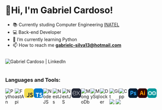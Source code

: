 # 👋Hi, I'm Gabriel Cardoso!

- 📚 Currently studing Computer Engineering [INATEL](https://inatel.br/home/)
- 💻️ Back-end Developer
-  🌱 I’m currently learning Python
- 📫 How to reach me **gabrielc-silva13@hotmail.com**

## 

<a href="https://www.linkedin.com/in/gabriel-cardoso-g/">
  <img align="left" alt="Gabriel Cardoso | LinkedIn"  src="https://img.shields.io/badge/LinkedIn-0077B5?style=for-the-badge&logo=linkedin&logoColor=white" />
</a>
<br />
<br />

### Languages and Tools:
<img align="left" alt="Python" width="30px" src="https://cdn.jsdelivr.net/gh/devicons/devicon/icons/python/python-original.svg" />
<img align="left" alt="FastApi" width="30px" src="https://cdn.jsdelivr.net/gh/devicons/devicon/icons/fastapi/fastapi-original.svg" />
<img align="left" alt="JavaScript" width="30px" src="https://raw.githubusercontent.com/tandpfun/skill-icons/59059d9d1a2c092696dc66e00931cc1181a4ce1f/icons/JavaScript.svg" />
<img align="left" alt="TypeScript" width="30px" src="https://github.com/tandpfun/skill-icons/raw/main/icons/TypeScript.svg" />
<img align="left" alt="NodeJS" width="30px" src="https://cdn.jsdelivr.net/gh/devicons/devicon/icons/nodejs/nodejs-original.svg" />
<img align="left" alt="NestJs" width="30px" src="https://cdn.jsdelivr.net/gh/devicons/devicon/icons/nestjs/nestjs-plain.svg" />
<img align="left" alt="NextJS" width="30px" src="https://cdn.jsdelivr.net/gh/devicons/devicon/icons/nextjs/nextjs-original.svg" />
<img align="left" alt="Express" width="30px" src="https://github.com/tandpfun/skill-icons/raw/main/icons/ExpressJS-Dark.svg" />
<img align="left" alt="MongoDb" width="30px" src="https://cdn.jsdelivr.net/gh/devicons/devicon/icons/mongodb/mongodb-original.svg" />
<img align="left" alt="MySql" width="30px" src="https://cdn.jsdelivr.net/gh/devicons/devicon/icons/mysql/mysql-original-wordmark.svg" />
<img align="left" alt="Docker" width="30px" src="https://cdn.jsdelivr.net/gh/devicons/devicon/icons/docker/docker-original.svg" />
<img align="left" alt="Git" width="30px" src="https://cdn.jsdelivr.net/gh/devicons/devicon/icons/git/git-original.svg" />
<img align="left" alt="Cpp" width="30px"  src="https://cdn.jsdelivr.net/gh/devicons/devicon/icons/cplusplus/cplusplus-original.svg" />
<img align="left" alt="Photoshop" width="30px" src="https://github.com/tandpfun/skill-icons/raw/main/icons/Photoshop.svg" />
<img align="left" alt="Ilustrator" width="30px" src="https://github.com/tandpfun/skill-icons/raw/main/icons/Illustrator.svg" />
<img align="left" alt="Arduino" width="30px" src="https://github.com/tandpfun/skill-icons/raw/main/icons/Arduino.svg" />

<br />
<br />

<div>
<img height="150em" src="https://github-readme-stats.vercel.app/api?username=Gabriel-Scoder&show_icons=true&theme=synthwave&include_all_commits=true&count_private=true"/>
<img width="45%" src="https://github-readme-streak-stats.herokuapp.com/?user=Gabriel-Scoder&show_icons=true&theme=synthwave&include_all_commits=true&count_private=true" /> 
</div>

[linkedin]: https://www.linkedin.com/in/gabriel-cardoso-g/

